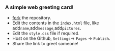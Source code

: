### A simple web greeting card!
- [fork](https://github.com/iamrajharshit/Birthday_Card/fork) the repository.
- Edit the contents in the `index.html` file, like add`name`,add`message`,add`pictures`.
- Edit the `style.css` file if required.
- Host on the Github, `Settings`-> `Pages` -> `Publish`.
- Share the link to greet someone!
